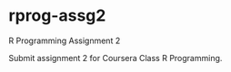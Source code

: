 rprog-assg2
===========

R Programming Assignment 2


Submit assignment 2 for Coursera Class R Programming.
